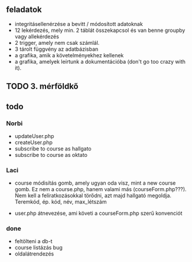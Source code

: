 ## feladatok

- integritásellenérzése a bevitt / módosított adatoknak
- 12 lekérdezés, mely min. 2 táblát összekapcsol és van benne groupby vagy allekérdezés
- 2 trigger, amely nem csak számlál.
- 3 tárolt függvény az adatbázisban
- a grafika, amik a követelményekhez kellenek
- a grafika, amelyek leírtunk a dokumentációba (don't go too crazy with it).

## TODO 3. mérföldkő

## todo

### Norbi

- updateUser.php
- createUser.php
- subscribe to course as hallgato
- subscribe to course as oktato

### Laci

- course módisítás gomb, amely ugyan oda visz, mint a new course gomb. Ez nem a course.php, hanem valami más (courseForm.php???). Nem kell a felíratkozásokkal törődni, azt majd hallgató megoldja. Teremkód, ép. kód, név, max_létszám

- user.php átnevezése, ami követi a courseForm.php szerű konvenciót

### done

- feltölteni a db-t
- course listázás bug
- oldalátrendezés
